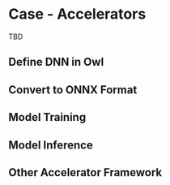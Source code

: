 # Case - Accelerators

TBD

## Define DNN in Owl


## Convert to ONNX Format


## Model Training


## Model Inference


## Other Accelerator Framework


